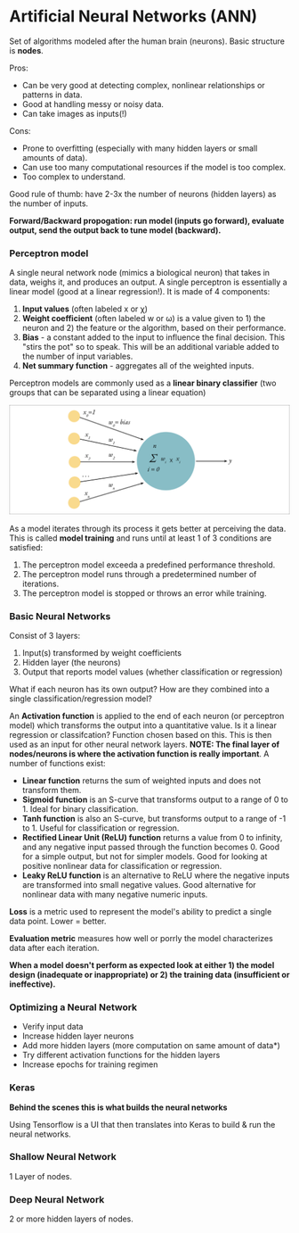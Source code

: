 
# Artificial Neural Networks (ANN)

Set of algorithms modeled after the human brain (neurons). Basic structure is **nodes**.

Pros:
- Can be very good at detecting complex, nonlinear relationships or patterns in data.
- Good at handling messy or noisy data.
- Can take images as inputs(!)

Cons:
- Prone to overfitting (especially with many hidden layers or small amounts of data).
- Can use too many computational resources if the model is too complex.
- Too complex to understand.

Good rule of thumb: have 2-3x the number of neurons (hidden layers) as the number of inputs.

**Forward/Backward propogation: run model (inputs go forward), evaluate output, send the output back to tune model (backward).**

### Perceptron model

A single neural network node (mimics a biological neuron) that takes in data, weighs it, and produces an output. A single perceptron is essentially a linear model (good at a linear regression!). It is made of 4 components:

1. **Input values** (often labeled x or χ)
2. **Weight coefficient** (often labeled w or ω) is a value given to 1) the neuron and 2) the feature or the algorithm, based on their performance.
3. **Bias** - a constant added to the input to influence the final decision. This "stirs the pot" so to speak. This will be an additional variable added to the number of input variables.
4. **Net summary function** - aggregates all of the weighted inputs.

Perceptron models are commonly used as a **linear binary classifier** (two groups that can be separated using a linear equation)

![perceptron_model](https://github.com/conorwhanson/coding_reference/blob/main/Neural_Networks/resources/perceptron_model.png)

As a model iterates through its process it gets better at perceiving the data. This is called **model training** and runs until at least 1 of 3 conditions are satisfied:
1. The perceptron model exceeda a predefined performance threshold.
2. The perceptron model runs through a predetermined number of iterations.
3. The perceptron model is stopped or throws an error while training.

### Basic Neural Networks

Consist of 3 layers:
1. Input(s) transformed by weight coefficients
2. Hidden layer (the neurons)
3. Output that reports model values (whether classification or regression)

What if each neuron has its own output? How are they combined into a single classification/regression model?

An **Activation function** is applied to the end of each neuron (or perceptron model) which transforms the output into a quantitative value. Is it a linear regression or classifcation? Function chosen based on this. This is then used as an input for other neural network layers. **NOTE: The final layer of nodes/neurons is where the activation function is really important**. A number of functions exist:

- **Linear function** returns the sum of weighted inputs and does not transform them.
- **Sigmoid function** is an S-curve that transforms output to a range of 0 to 1. Ideal for binary classification.
- **Tanh function** is also an S-curve, but transforms output to a range of -1 to 1. Useful for classification or regression.
- **Rectified Linear Unit (ReLU) function** returns a value from 0 to infinity, and any negative input passed through the function becomes 0. Good for a simple output, but not for simpler models. Good for looking at positive nonlinear data for classification or regression.
- **Leaky ReLU function** is an alternative to ReLU where the negative inputs are transformed into small negative values. Good alternative for nonlinear data with many negative numeric inputs.

**Loss** is a metric used to represent the model's ability to predict a single data point. Lower = better.

**Evaluation metric** measures how well or porrly the model characterizes data after each iteration.

**When a model doesn't perform as expected look at either 1) the model design (inadequate or inappropriate) or 2) the training data (insufficient or ineffective).**

### Optimizing a Neural Network
- Verify input data
- Increase hidden layer neurons
- Add more hidden layers (more computation on same amount of data*)
- Try different activation functions for the hidden layers
- Increase epochs for training regimen

### Keras

**Behind the scenes this is what builds the neural networks**

Using Tensorflow is a UI that then translates into Keras to build & run the neural networks.

### Shallow Neural Network
1 Layer of nodes.

### Deep Neural Network
2 or more hidden layers of nodes.
